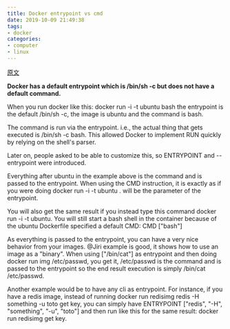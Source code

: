 ```yaml
---
title: Docker entrypoint vs cmd
date: 2019-10-09 21:49:38
tags:
- docker
categories: 
- computer
- linux
---
```

[原文](https://stackoverflow.com/questions/21553353/what-is-the-difference-between-cmd-and-entrypoint-in-a-dockerfile)

  **Docker has a default entrypoint which is /bin/sh -c but does not have a default command.**

  When you run docker like this: docker run -i -t ubuntu bash the entrypoint is the default /bin/sh -c, the image is ubuntu and the command is bash.

  The command is run via the entrypoint. i.e., the actual thing that gets executed is /bin/sh -c bash. This allowed Docker to implement RUN quickly by relying on the shell's parser.

  Later on, people asked to be able to customize this, so ENTRYPOINT and --entrypoint were introduced.

  Everything after ubuntu in the example above is the command and is passed to the entrypoint. When using the CMD instruction, it is exactly as if you were doing docker run -i -t ubuntu <cmd>. <cmd> will be the parameter of the entrypoint.

  You will also get the same result if you instead type this command docker run -i -t ubuntu. You will still start a bash shell in the container because of the ubuntu Dockerfile specified a default CMD: CMD ["bash"]

  As everything is passed to the entrypoint, you can have a very nice behavior from your images. @Jiri example is good, it shows how to use an image as a "binary". When using ["/bin/cat"] as entrypoint and then doing docker run img /etc/passwd, you get it, /etc/passwd is the command and is passed to the entrypoint so the end result execution is simply /bin/cat /etc/passwd.

  Another example would be to have any cli as entrypoint. For instance, if you have a redis image, instead of running docker run redisimg redis -H something -u toto get key, you can simply have ENTRYPOINT ["redis", "-H", "something", "-u", "toto"] and then run like this for the same result: docker run redisimg get key.
